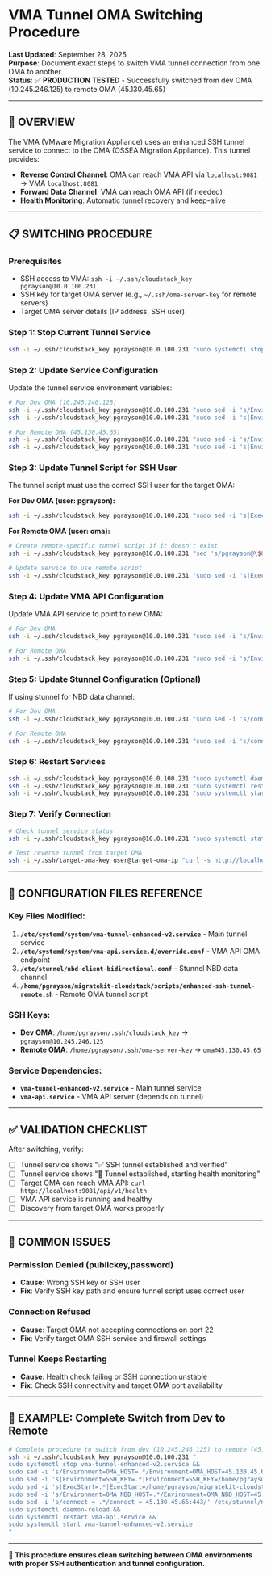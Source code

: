 # VMA Tunnel OMA Switching Procedure

**Last Updated**: September 28, 2025  
**Purpose**: Document exact steps to switch VMA tunnel connection from one OMA to another  
**Status**: ✅ **PRODUCTION TESTED** - Successfully switched from dev OMA (10.245.246.125) to remote OMA (45.130.45.65)

---

## 🎯 **OVERVIEW**

The VMA (VMware Migration Appliance) uses an enhanced SSH tunnel service to connect to the OMA (OSSEA Migration Appliance). This tunnel provides:
- **Reverse Control Channel**: OMA can reach VMA API via `localhost:9081` → VMA `localhost:8081`
- **Forward Data Channel**: VMA can reach OMA API (if needed)
- **Health Monitoring**: Automatic tunnel recovery and keep-alive

---

## 📋 **SWITCHING PROCEDURE**

### **Prerequisites**
- SSH access to VMA: `ssh -i ~/.ssh/cloudstack_key pgrayson@10.0.100.231`
- SSH key for target OMA server (e.g., `~/.ssh/oma-server-key` for remote servers)
- Target OMA server details (IP address, SSH user)

### **Step 1: Stop Current Tunnel Service**
```bash
ssh -i ~/.ssh/cloudstack_key pgrayson@10.0.100.231 "sudo systemctl stop vma-tunnel-enhanced-v2.service"
```

### **Step 2: Update Service Configuration**
Update the tunnel service environment variables:

```bash
# For Dev OMA (10.245.246.125)
ssh -i ~/.ssh/cloudstack_key pgrayson@10.0.100.231 "sudo sed -i 's/Environment=OMA_HOST=.*/Environment=OMA_HOST=10.245.246.125/' /etc/systemd/system/vma-tunnel-enhanced-v2.service"
ssh -i ~/.ssh/cloudstack_key pgrayson@10.0.100.231 "sudo sed -i 's|Environment=SSH_KEY=.*|Environment=SSH_KEY=/home/pgrayson/.ssh/cloudstack_key|' /etc/systemd/system/vma-tunnel-enhanced-v2.service"

# For Remote OMA (45.130.45.65)  
ssh -i ~/.ssh/cloudstack_key pgrayson@10.0.100.231 "sudo sed -i 's/Environment=OMA_HOST=.*/Environment=OMA_HOST=45.130.45.65/' /etc/systemd/system/vma-tunnel-enhanced-v2.service"
ssh -i ~/.ssh/cloudstack_key pgrayson@10.0.100.231 "sudo sed -i 's|Environment=SSH_KEY=.*|Environment=SSH_KEY=/home/pgrayson/.ssh/oma-server-key|' /etc/systemd/system/vma-tunnel-enhanced-v2.service"
```

### **Step 3: Update Tunnel Script for SSH User**
The tunnel script must use the correct SSH user for the target OMA:

**For Dev OMA (user: pgrayson):**
```bash
ssh -i ~/.ssh/cloudstack_key pgrayson@10.0.100.231 "sudo sed -i 's|ExecStart=.*|ExecStart=/home/pgrayson/migratekit-cloudstack/scripts/enhanced-ssh-tunnel.sh|' /etc/systemd/system/vma-tunnel-enhanced-v2.service"
```

**For Remote OMA (user: oma):**
```bash
# Create remote-specific tunnel script if it doesn't exist
ssh -i ~/.ssh/cloudstack_key pgrayson@10.0.100.231 "sed 's/pgrayson@\$OMA_HOST/oma@\$OMA_HOST/g' /home/pgrayson/migratekit-cloudstack/scripts/enhanced-ssh-tunnel.sh > /home/pgrayson/migratekit-cloudstack/scripts/enhanced-ssh-tunnel-remote.sh && chmod +x /home/pgrayson/migratekit-cloudstack/scripts/enhanced-ssh-tunnel-remote.sh"

# Update service to use remote script
ssh -i ~/.ssh/cloudstack_key pgrayson@10.0.100.231 "sudo sed -i 's|ExecStart=.*|ExecStart=/home/pgrayson/migratekit-cloudstack/scripts/enhanced-ssh-tunnel-remote.sh|' /etc/systemd/system/vma-tunnel-enhanced-v2.service"
```

### **Step 4: Update VMA API Configuration**
Update VMA API service to point to new OMA:

```bash
# For Dev OMA
ssh -i ~/.ssh/cloudstack_key pgrayson@10.0.100.231 "sudo sed -i 's/Environment=OMA_NBD_HOST=.*/Environment=OMA_NBD_HOST=10.245.246.125/' /etc/systemd/system/vma-api.service.d/override.conf"

# For Remote OMA
ssh -i ~/.ssh/cloudstack_key pgrayson@10.0.100.231 "sudo sed -i 's/Environment=OMA_NBD_HOST=.*/Environment=OMA_NBD_HOST=45.130.45.65/' /etc/systemd/system/vma-api.service.d/override.conf"
```

### **Step 5: Update Stunnel Configuration (Optional)**
If using stunnel for NBD data channel:

```bash
# For Dev OMA
ssh -i ~/.ssh/cloudstack_key pgrayson@10.0.100.231 "sudo sed -i 's/connect = .*/connect = 10.245.246.125:443/' /etc/stunnel/nbd-client-bidirectional.conf"

# For Remote OMA
ssh -i ~/.ssh/cloudstack_key pgrayson@10.0.100.231 "sudo sed -i 's/connect = .*/connect = 45.130.45.65:443/' /etc/stunnel/nbd-client-bidirectional.conf"
```

### **Step 6: Restart Services**
```bash
ssh -i ~/.ssh/cloudstack_key pgrayson@10.0.100.231 "sudo systemctl daemon-reload"
ssh -i ~/.ssh/cloudstack_key pgrayson@10.0.100.231 "sudo systemctl restart vma-api.service"
ssh -i ~/.ssh/cloudstack_key pgrayson@10.0.100.231 "sudo systemctl start vma-tunnel-enhanced-v2.service"
```

### **Step 7: Verify Connection**
```bash
# Check tunnel service status
ssh -i ~/.ssh/cloudstack_key pgrayson@10.0.100.231 "sudo systemctl status vma-tunnel-enhanced-v2.service --no-pager | tail -10"

# Test reverse tunnel from target OMA
ssh -i ~/.ssh/target-oma-key user@target-oma-ip "curl -s http://localhost:9081/api/v1/health"
```

---

## 🔧 **CONFIGURATION FILES REFERENCE**

### **Key Files Modified:**
1. **`/etc/systemd/system/vma-tunnel-enhanced-v2.service`** - Main tunnel service
2. **`/etc/systemd/system/vma-api.service.d/override.conf`** - VMA API OMA endpoint
3. **`/etc/stunnel/nbd-client-bidirectional.conf`** - Stunnel NBD data channel
4. **`/home/pgrayson/migratekit-cloudstack/scripts/enhanced-ssh-tunnel-remote.sh`** - Remote OMA tunnel script

### **SSH Keys:**
- **Dev OMA**: `/home/pgrayson/.ssh/cloudstack_key` → `pgrayson@10.245.246.125`
- **Remote OMA**: `/home/pgrayson/.ssh/oma-server-key` → `oma@45.130.45.65`

### **Service Dependencies:**
- **`vma-tunnel-enhanced-v2.service`** - Main tunnel service
- **`vma-api.service`** - VMA API server (depends on tunnel)

---

## ✅ **VALIDATION CHECKLIST**

After switching, verify:
- [ ] Tunnel service shows "✅ SSH tunnel established and verified"
- [ ] Tunnel service shows "🔄 Tunnel established, starting health monitoring"
- [ ] Target OMA can reach VMA API: `curl http://localhost:9081/api/v1/health`
- [ ] VMA API service is running and healthy
- [ ] Discovery from target OMA works properly

---

## 🚨 **COMMON ISSUES**

### **Permission Denied (publickey,password)**
- **Cause**: Wrong SSH key or SSH user
- **Fix**: Verify SSH key path and ensure tunnel script uses correct user

### **Connection Refused**
- **Cause**: Target OMA not accepting connections on port 22
- **Fix**: Verify target OMA SSH service and firewall settings

### **Tunnel Keeps Restarting**
- **Cause**: Health check failing or SSH connection unstable
- **Fix**: Check SSH connectivity and target OMA port availability

---

## 📝 **EXAMPLE: Complete Switch from Dev to Remote**

```bash
# Complete procedure to switch from dev (10.245.246.125) to remote (45.130.45.65)
ssh -i ~/.ssh/cloudstack_key pgrayson@10.0.100.231 "
sudo systemctl stop vma-tunnel-enhanced-v2.service &&
sudo sed -i 's/Environment=OMA_HOST=.*/Environment=OMA_HOST=45.130.45.65/' /etc/systemd/system/vma-tunnel-enhanced-v2.service &&
sudo sed -i 's|Environment=SSH_KEY=.*|Environment=SSH_KEY=/home/pgrayson/.ssh/oma-server-key|' /etc/systemd/system/vma-tunnel-enhanced-v2.service &&
sudo sed -i 's|ExecStart=.*|ExecStart=/home/pgrayson/migratekit-cloudstack/scripts/enhanced-ssh-tunnel-remote.sh|' /etc/systemd/system/vma-tunnel-enhanced-v2.service &&
sudo sed -i 's/Environment=OMA_NBD_HOST=.*/Environment=OMA_NBD_HOST=45.130.45.65/' /etc/systemd/system/vma-api.service.d/override.conf &&
sudo sed -i 's/connect = .*/connect = 45.130.45.65:443/' /etc/stunnel/nbd-client-bidirectional.conf &&
sudo systemctl daemon-reload &&
sudo systemctl restart vma-api.service &&
sudo systemctl start vma-tunnel-enhanced-v2.service
"
```

---

**🎯 This procedure ensures clean switching between OMA environments with proper SSH authentication and tunnel configuration.**






